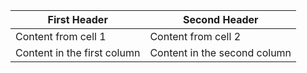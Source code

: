 

First Header | Second Header
------------ | -------------
Content from cell 1 | Content from cell 2
Content in the first column | Content in the second column



